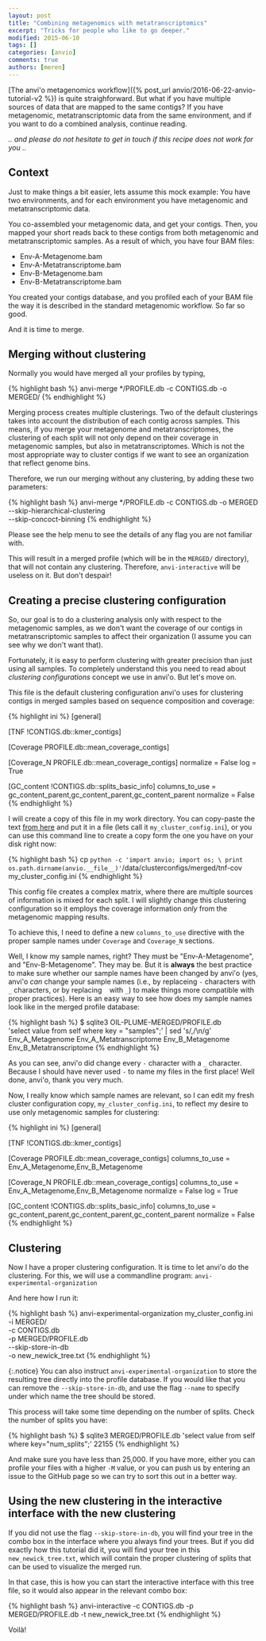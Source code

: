 ```yaml
---
layout: post
title: "Combining metagenomics with metatranscriptomics"
excerpt: "Tricks for people who like to go deeper."
modified: 2015-06-10
tags: []
categories: [anvio]
comments: true
authors: [meren]
---
```



[The anvi'o metagenomics workflow]({% post_url anvio/2016-06-22-anvio-tutorial-v2 %}) is quite straighforward. But what if you have multiple sources of data that are mapped to the same contigs? If you have metagenomic, metatranscriptomic data from the same environment, and if you want to do a combined analysis, continue reading.

_.. and please do not hesitate to get in touch if this recipe does not work for you .._

## Context

Just to make things a bit easier, lets assume this mock example: You have two environments, and for each environment you have metagenomic and metatranscriptomic data.

You co-assembled your metagenomic data, and get your contigs. Then, you mapped your short reads back to these contigs from both metagenomic and metatranscriptomic samples. As a result of which, you have four BAM files:

* Env-A-Metagenome.bam
* Env-A-Metatranscriptome.bam
* Env-B-Metagenome.bam
* Env-B-Metatranscriptome.bam

You created your contigs database, and you profiled each of your BAM file  the way it is described in the standard metagenomic workflow. So far so good.

And it is time to merge.

## Merging without clustering

Normally you would have merged all your profiles by typing,

{% highlight bash %}
anvi-merge */PROFILE.db -c CONTIGS.db -o MERGED/
{% endhighlight %}

Merging process creates multiple clusterings. Two of the default clusterings takes into account the distribution of each contig across samples. This means, if you merge your metagenome and metatranscriptomes, the clustering of each split will not only depend on their coverage in metagenomic samples, but also in metatranscriptomes. Which is not the most appropriate way to cluster contigs if we want to see an organization that reflect genome bins.

Therefore, we run our merging without any clustering, by adding these two parameters:

{% highlight bash %}
anvi-merge */PROFILE.db -c CONTIGS.db -o MERGED \
           --skip-hierarchical-clustering \
           --skip-concoct-binning
{% endhighlight %}

Please see the help menu to see the details of any flag you are not familiar with.

This will result in a merged profile (which will be in the `MERGED/` directory), that will not contain any clustering. Therefore, `anvi-interactive` will be useless on it. But don't despair!

## Creating a precise clustering configuration

So, our goal is to do a clustering analysis only with respect to the metagenomic samples, as we don't want the coverage of our contigs in metatranscriptomic samples to affect their organization (I assume you can see why we don't want that).

Fortunately, it is easy to perform clustering with greater precision than just using all samples. To completely understand this you need to read about _clustering configurations_ concept we use in anvi'o. But let's move on.

This file is the default clustering configuration anvi'o uses for clustering contigs in merged samples based on sequence composition and coverage:

{% highlight ini %}
[general]

[TNF !CONTIGS.db::kmer_contigs]

[Coverage PROFILE.db::mean_coverage_contigs]

[Coverage_N PROFILE.db::mean_coverage_contigs]
normalize = False
log = True

[GC_content !CONTIGS.db::splits_basic_info]
columns_to_use = gc_content_parent,gc_content_parent,gc_content_parent
normalize = False
{% endhighlight %}

I will create a copy of this file in my work directory. You can copy-paste the text [from here](https://github.com/meren/anvio/blob/master/anvio/data/clusterconfigs/merged/tnf-cov) and put it in a file (lets call it `my_cluster_config.ini`), or you can use this command line to create a copy form the one you have on your disk right now:

{% highlight bash %}
cp `python -c 'import anvio; import os; \
    print os.path.dirname(anvio.__file__)'`/data/clusterconfigs/merged/tnf-cov my_cluster_config.ini
{% endhighlight %}

This config file creates a complex matrix, where there are multiple sources of information is mixed for each split. I will slightly change this clustering configuration so it employs the coverage information _only_ from the metagenomic mapping results.

To achieve this, I need to define a new `columns_to_use` directive with the proper sample names under `Coverage` and `Coverage_N` sections.

Well, I know my sample names, right? They must be "Env-A-Metagenome", and "Env-B-Metagenome". They may be. But it is **always** the best practice to make sure whether our sample names have been changed by anvi'o (yes, anvi'o _can_ change your sample names (i.e., by replaceing `-` characters with `_` characters, or by replacing ` ` with `_`) to make things more compatible with proper practices). Here is an easy way to see how does my sample names look like in the merged profile database:

{% highlight bash %}
$ sqlite3 OIL-PLUME-MERGED/PROFILE.db \
      'select value from self where key = "samples";' | sed 's/,/\n/g'
Env_A_Metagenome
Env_A_Metatranscriptome
Env_B_Metagenome
Env_B_Metatranscriptome
{% endhighlight %}

As you can see, anvi'o did change every `-` character with a `_` character. Because I should have never used `-` to name my files in the first place! Well done, anvi'o, thank you very much.

Now, I really know which sample names are relevant, so I can edit my fresh cluster configuration copy, `my_cluster_config.ini`, to reflect my desire to use only metagenomic samples for clustering:

{% highlight ini %}
[general]

[TNF !CONTIGS.db::kmer_contigs]

[Coverage PROFILE.db::mean_coverage_contigs]
columns_to_use = Env_A_Metagenome,Env_B_Metagenome

[Coverage_N PROFILE.db::mean_coverage_contigs]
columns_to_use = Env_A_Metagenome,Env_B_Metagenome
normalize = False
log = True

[GC_content !CONTIGS.db::splits_basic_info]
columns_to_use = gc_content_parent,gc_content_parent,gc_content_parent
normalize = False
{% endhighlight %}

## Clustering

Now I have a proper clustering configuration. It is time to let anvi'o do the clustering. For this, we will use a commandline program: `anvi-experimental-organization`

And here how I run it:

{% highlight bash %}
anvi-experimental-organization my_cluster_config.ini \
                               -i MERGED/            \
                               -c CONTIGS.db      \
                               -p MERGED/PROFILE.db  \
                               --skip-store-in-db \
                               -o new_newick_tree.txt
{% endhighlight %}

{:.notice}
You can also instruct `anvi-experimental-organization` to store the resulting tree directly into the profile database. If you would like that you can remove the `--skip-store-in-db`, and use the flag `--name` to specify under which name the tree should be stored.

This process will take some time depending on the number of splits. Check the number of splits you have:

{% highlight bash %}
$ sqlite3 MERGED/PROFILE.db 'select value from self where key="num_splits";'
    22155
{% endhighlight %}

And make sure you have less than 25,000. If you have more, either you can profile your files with a higher `-M` value, or you can push us by entering an issue to the GitHub page so we can try to sort this out in a better way.

## Using the new clustering in the interactive interface with the new clustering

If you did not use the flag `--skip-store-in-db`, you will find your tree in the combo box in the interface where you always find your trees. But if you did exactly how this tutorial did it, you will find your tree in this `new_newick_tree.txt`, which will contain the proper clustering of splits that can be used to visualize the merged run.

In that case, this is how you can start the interactive interface with this tree file, so it would also appear in the relevant combo box:

{% highlight bash %}
anvi-interactive -c CONTIGS.db -p MERGED/PROFILE.db -t new_newick_tree.txt
{% endhighlight %}

Voilà!
